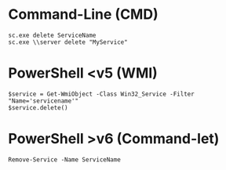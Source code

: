 # Command-Line (CMD)
```
sc.exe delete ServiceName 
sc.exe \\server delete "MyService" 
```

# PowerShell <v5 (WMI) 
```
$service = Get-WmiObject -Class Win32_Service -Filter "Name='servicename'" 
$service.delete() 
```

# PowerShell >v6 (Command-let)
```
Remove-Service -Name ServiceName 
```
 


 
